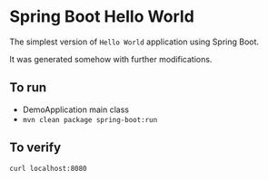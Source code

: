 Spring Boot Hello World
============================================
The simplest version of `Hello World` application using Spring Boot.

It was generated somehow with further modifications.

To run
------
* DemoApplication main class
* `mvn clean package spring-boot:run`


To verify
---------
```
curl localhost:8080
```
